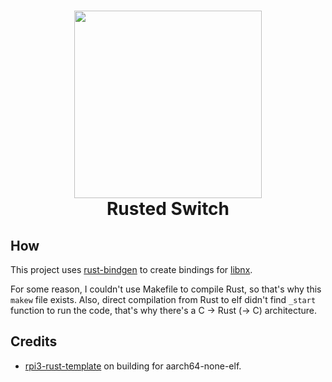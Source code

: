 <h1 align="center">
  <img src="https://user-images.githubusercontent.com/735858/40282489-8b1954b6-5c46-11e8-8a37-edc3f6f3ffeb.png" height="300"/>
  <br/>
  Rusted Switch
</h1>

## How
This project uses [rust-bindgen](https://github.com/rust-lang-nursery/rust-bindgen) to create bindings for [libnx](https://github.com/switchbrew/libnx).

For some reason, I couldn't use Makefile to compile Rust, so that's why this `makew` file exists. Also, direct compilation from Rust to elf didn't find `_start` function to run the code, that's why there's a C -> Rust (-> C) architecture.

## Credits
- [rpi3-rust-template](https://github.com/cs140e/rpi3-rust-template) on building for aarch64-none-elf.
